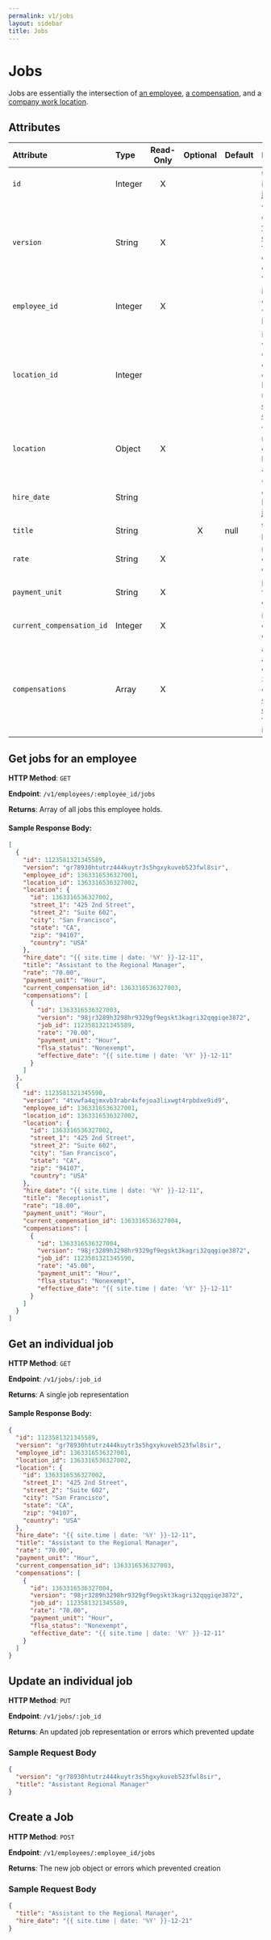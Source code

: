 ```yaml
---
permalink: v1/jobs
layout: sidebar
title: Jobs
---
```


# Jobs

Jobs are essentially the intersection of <a href="/v1/employees">an employee</a>, <a href="/v1/compensations">a compensation</a>, and a <a href="/v1/companies">company work location</a>.

## Attributes

| Attribute                     | Type              | Read-Only | Optional | Default | Description
| :----------                   |:-------------     |:---------:|:--------:|:--------|:-------------
| `id`                          | Integer           |     X     |          |         | the unique identifier of this job
| `version`                     | String            |     X     |          |         | version of this object. See <a href="/v1/considerations/versioning/">the versioning documentation</a> for a more in depth explaination of versions
| `employee_id`                 | Integer           |     X     |          |         | id for the employee to which this job belongs
| `location_id`                 | Integer           |           |          |         | id for this job's work location. Corresponds to one of the company's locations returned via the <a href="/v1/companies">company endpoints</a>.
| `location`                    | Object            |     X     |          |         | full representation of the location's address
| `hire_date`                   | String            |           |          |         | when the employee was hired for this job
| `title`                       | String            |           |    X     | null    | the title for this position
| `rate`                        | String            |     X     |          |         | rate for the current compensation
| `payment_unit`                | String            |     X     |          |         | payment unit for the current compensation
| `current_compensation_id`     | Integer           |     X     |          |         | id for the currently active compensation
| `compensations`               | Array             |     X     |          |         | array of all associated compensations. See the complete <a href="/v1/compensations">compensation documentation</a> for more information.

## Get jobs for an employee

**HTTP Method**: `GET`

**Endpoint**: `/v1/employees/:employee_id/jobs`

**Returns**: Array of all jobs this employee holds.

#### Sample Response Body:

```json
[
  {
    "id": 1123581321345589,
    "version": "gr78930htutrz444kuytr3s5hgxykuveb523fwl8sir",
    "employee_id": 1363316536327001,
    "location_id": 1363316536327002,
    "location": {
      "id": 1363316536327002,
      "street_1": "425 2nd Street",
      "street_2": "Suite 602",
      "city": "San Francisco",
      "state": "CA",
      "zip": "94107",
      "country": "USA"
    },
    "hire_date": "{{ site.time | date: '%Y' }}-12-11",
    "title": "Assistant to the Regional Manager",
    "rate": "70.00",
    "payment_unit": "Hour",
    "current_compensation_id": 1363316536327003,
    "compensations": [
      {
        "id": 1363316536327003,
        "version": "98jr3289h3298hr9329gf9egskt3kagri32qqgiqe3872",
        "job_id": 1123581321345589,
        "rate": "70.00",
        "payment_unit": "Hour",
        "flsa_status": "Nonexempt",
        "effective_date": "{{ site.time | date: '%Y' }}-12-11"
      }
    ]
  },
  {
    "id": 1123581321345590,
    "version": "4tvwfa4qjmxvb3rabr4xfejoa3lixwgt4rpbdxe9id9",
    "employee_id": 1363316536327001,
    "location_id": 1363316536327002,
    "location": {
      "id": 1363316536327002,
      "street_1": "425 2nd Street",
      "street_2": "Suite 602",
      "city": "San Francisco",
      "state": "CA",
      "zip": "94107",
      "country": "USA"
    },
    "hire_date": "{{ site.time | date: '%Y' }}-12-11",
    "title": "Receptionist",
    "rate": "18.00",
    "payment_unit": "Hour",
    "current_compensation_id": 1363316536327004,
    "compensations": [
      {
        "id": 1363316536327004,
        "version": "98jr3289h3298hr9329gf9egskt3kagri32qqgiqe3872",
        "job_id": 1123581321345590,
        "rate": "45.00",
        "payment_unit": "Hour",
        "flsa_status": "Nonexempt",
        "effective_date": "{{ site.time | date: '%Y' }}-12-11"
      }
    ]
  }
]
```

## Get an individual job

**HTTP Method**: `GET`

**Endpoint**: `/v1/jobs/:job_id`

**Returns**: A single job representation

#### Sample Response Body:


```json
{
  "id": 1123581321345589,
  "version": "gr78930htutrz444kuytr3s5hgxykuveb523fwl8sir",
  "employee_id": 1363316536327001,
  "location_id": 1363316536327002,
  "location": {
    "id": 1363316536327002,
    "street_1": "425 2nd Street",
    "street_2": "Suite 602",
    "city": "San Francisco",
    "state": "CA",
    "zip": "94107",
    "country": "USA"
  },
  "hire_date": "{{ site.time | date: '%Y' }}-12-11",
  "title": "Assistant to the Regional Manager",
  "rate": "70.00",
  "payment_unit": "Hour",
  "current_compensation_id": 1363316536327003,
  "compensations": [
    {
      "id": 1363316536327004,
      "version": "98jr3289h3298hr9329gf9egskt3kagri32qqgiqe3872",
      "job_id": 1123581321345589,
      "rate": "70.00",
      "payment_unit": "Hour",
      "flsa_status": "Nonexempt",
      "effective_date": "{{ site.time | date: '%Y' }}-12-11"
    }
  ]
}
```

## Update an individual job

**HTTP Method**: `PUT`

**Endpoint**: `/v1/jobs/:job_id`

**Returns**: An updated job representation or errors which prevented update

### Sample Request Body

```json
{
  "version": "gr78930htutrz444kuytr3s5hgxykuveb523fwl8sir",
  "title": "Assistant Regional Manager"
}
```

## Create a Job

**HTTP Method**: `POST`

**Endpoint**: `/v1/employees/:employee_id/jobs`

**Returns**: The new job object or errors which prevented creation

### Sample Request Body

```json
{
  "title": "Assistant to the Regional Manager",
  "hire_date": "{{ site.time | date: '%Y' }}-12-21"
}
```
